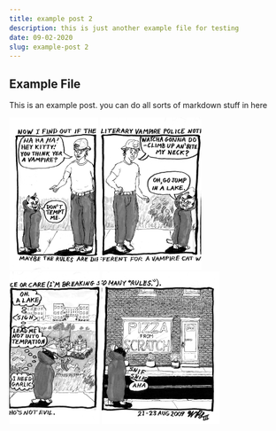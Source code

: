 ```yaml
---
title: example post 2
description: this is just another example file for testing
date: 09-02-2020
slug: example-post 2
---
```


## Example File

This is an example post. you can do all sorts of markdown stuff in here

![img1](content/example_post2/2009_08_24_r1p1_PfS-Vito1_1_.png)
![img1](content/example_post2/2009_08_24_r1p2_PfS-Vito1_2_.png)
![img1](content/example_post2/2009_08_24_r1p3_PfS-Vito1_3_.png)
![img1](content/example_post2/2009_08_24_r1p4_PfS-Vito1_4_.png)

